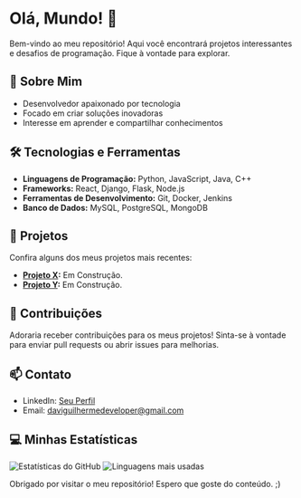# Olá, Mundo! 👋

Bem-vindo ao meu repositório! Aqui você encontrará projetos interessantes e desafios de programação. Fique à vontade para explorar.

## 🚀 Sobre Mim

- Desenvolvedor apaixonado por tecnologia
- Focado em criar soluções inovadoras
- Interesse em aprender e compartilhar conhecimentos

## 🛠️ Tecnologias e Ferramentas

- **Linguagens de Programação:** Python, JavaScript, Java, C++
- **Frameworks:** React, Django, Flask, Node.js
- **Ferramentas de Desenvolvimento:** Git, Docker, Jenkins
- **Banco de Dados:** MySQL, PostgreSQL, MongoDB

## 📂 Projetos

Confira alguns dos meus projetos mais recentes:

- **[Projeto X](link_para_projeto):** Em Construção.
- **[Projeto Y](link_para_projeto):** Em Construção.

## 🤝 Contribuições

Adoraria receber contribuições para os meus projetos! Sinta-se à vontade para enviar pull requests ou abrir issues para melhorias.

## 📫 Contato

- LinkedIn: [Seu Perfil](https://www.linkedin.com/in/davi-guilherme-oliveira-494847303/)
- Email: daviguilhermedeveloper@gmail.com

## 💻 Minhas Estatísticas

![Estatísticas do GitHub](https://github-readme-stats.vercel.app/api?username=Ampola&show_icons=true&theme=dracula)
![Linguagens mais usadas](https://github-readme-stats.vercel.app/api/top-langs/?username=Ampola&layout=compact&theme=dracula)

Obrigado por visitar o meu repositório! Espero que goste do conteúdo. ;)
